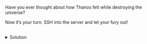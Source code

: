 Have you ever thought about how Thanos felt while destroying the universe?

Now it’s your turn. SSH into the server and let your fury out!


<br>
<details>
<summary>Solution</summary>

Enter the void
```plain
ssh node 1 
```{{exec}}

Destroy everything
```plain
rm -rf * 
```{{exec}}

</details>
